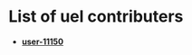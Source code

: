List of uel contributers
========================

- __[user-11150](https://github.com/user-11150)__

